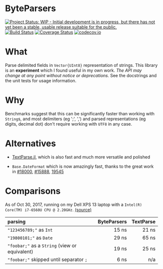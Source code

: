 # ByteParsers

[![Project Status: WIP - Initial development is in progress, but there has not yet been a stable, usable release suitable for the public.](http://www.repostatus.org/badges/latest/wip.svg)](http://www.repostatus.org/#wip)
[![Build Status](https://travis-ci.org/tpapp/ByteParsers.jl.svg?branch=master)](https://travis-ci.org/tpapp/ByteParsers.jl)
[![Coverage Status](https://coveralls.io/repos/tpapp/ByteParsers.jl/badge.svg?branch=master&service=github)](https://coveralls.io/github/tpapp/ByteParsers.jl?branch=master)
[![codecov.io](http://codecov.io/github/tpapp/ByteParsers.jl/coverage.svg?branch=master)](http://codecov.io/github/tpapp/ByteParsers.jl?branch=master)

# What

Parse delimited fields in `Vector{UInt8}` representation of
strings. This library is an **experiment** which I found useful in my
own work. *The API may change at any point without notice or
deprecations.* See the docstrings and the unit tests for usage
information.

# Why

Benchmarks suggest that this can be significantly faster than working
with `String`s, and most delimiters (eg ';', ',') and parsed
representations (eg digits, decimal dot) don't require working with
`UTF8` in any case.

# Alternatives

- [TextParse.jl](https://github.com/JuliaComputing/TextParse.jl),
  which is also fast and much more versatile and polished

- `Base.DateFormat` which is now amazingly fast, thanks to the great work in
[#18000](https://github.com/JuliaLang/julia/pull/18000), [#15888](https://github.com/JuliaLang/julia/issues/15888), [19545](https://github.com/JuliaLang/julia/pull/19545)

# Comparisons

As of Oct 30, 2017, running on my Dell XPS 13 laptop with a `Intel(R) Core(TM) i7-6560U CPU @ 2.20GHz`. [(source)](benchmark/benchmark_comparison.jl)

| parsing                                        | ByteParsers | TextParse |
|:-----------------------------------------------|------------:|----------:|
| `"123456789;"` as `Int`                        |       15 ns |     21 ns |
| `"19800101;"` as `Date`                        |       29 ns |     65 ns |
| `"foobar;"` as a `String` (view or equivalent) |       19 ns |     25 ns |
| `"foobar;"` skipped until separator `;`        |        6 ns |       n/a |
